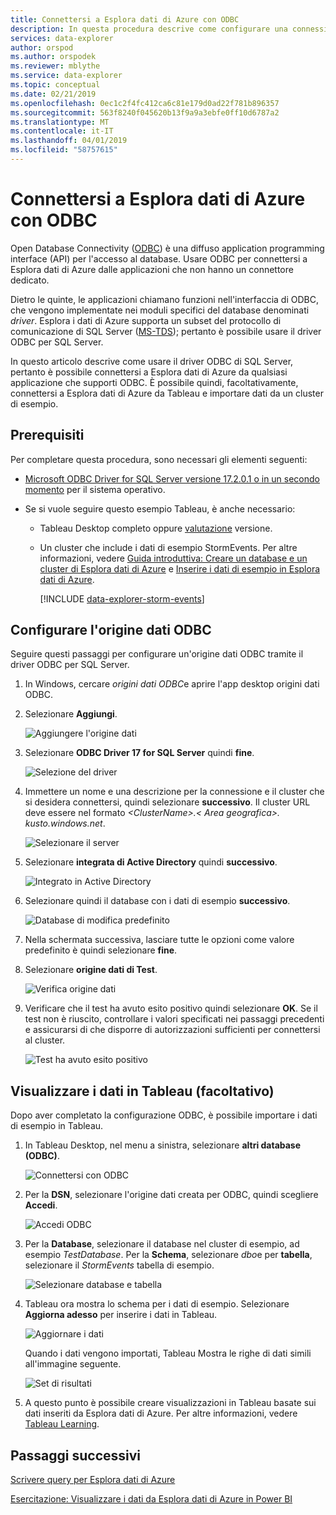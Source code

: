 ```yaml
---
title: Connettersi a Esplora dati di Azure con ODBC
description: In questa procedura descrive come configurare una connessione ODBC a Esplora dati di Azure, quindi usare tale connessione per visualizzare i dati con Tableau.
services: data-explorer
author: orspod
ms.author: orspodek
ms.reviewer: mblythe
ms.service: data-explorer
ms.topic: conceptual
ms.date: 02/21/2019
ms.openlocfilehash: 0ec1c2f4fc412ca6c81e179d0ad22f781b896357
ms.sourcegitcommit: 563f8240f045620b13f9a9a3ebfe0ff10d6787a2
ms.translationtype: MT
ms.contentlocale: it-IT
ms.lasthandoff: 04/01/2019
ms.locfileid: "58757615"
---
```

# <a name="connect-to-azure-data-explorer-with-odbc"></a>Connettersi a Esplora dati di Azure con ODBC

Open Database Connectivity ([ODBC](/sql/odbc/reference/odbc-overview)) è una diffuso application programming interface (API) per l'accesso al database. Usare ODBC per connettersi a Esplora dati di Azure dalle applicazioni che non hanno un connettore dedicato.

Dietro le quinte, le applicazioni chiamano funzioni nell'interfaccia di ODBC, che vengono implementate nei moduli specifici del database denominati *driver*. Esplora i dati di Azure supporta un subset del protocollo di comunicazione di SQL Server ([MS-TDS](/azure/kusto/api/tds/)); pertanto è possibile usare il driver ODBC per SQL Server.

In questo articolo descrive come usare il driver ODBC di SQL Server, pertanto è possibile connettersi a Esplora dati di Azure da qualsiasi applicazione che supporti ODBC. È possibile quindi, facoltativamente, connettersi a Esplora dati di Azure da Tableau e importare dati da un cluster di esempio.

## <a name="prerequisites"></a>Prerequisiti

Per completare questa procedura, sono necessari gli elementi seguenti:

* [Microsoft ODBC Driver for SQL Server versione 17.2.0.1 o in un secondo momento](/sql/connect/odbc/download-odbc-driver-for-sql-server) per il sistema operativo.

* Se si vuole seguire questo esempio Tableau, è anche necessario:

  * Tableau Desktop completo oppure [valutazione](https://www.tableau.com/products/desktop/download) versione.

  * Un cluster che include i dati di esempio StormEvents. Per altre informazioni, vedere [Guida introduttiva: Creare un database e un cluster di Esplora dati di Azure](create-cluster-database-portal.md) e [Inserire i dati di esempio in Esplora dati di Azure](ingest-sample-data.md).

    [!INCLUDE [data-explorer-storm-events](../../includes/data-explorer-storm-events.md)]

## <a name="configure-the-odbc-data-source"></a>Configurare l'origine dati ODBC

Seguire questi passaggi per configurare un'origine dati ODBC tramite il driver ODBC per SQL Server.

1. In Windows, cercare *origini dati ODBC*e aprire l'app desktop origini dati ODBC.

1. Selezionare **Aggiungi**.

    ![Aggiungere l'origine dati](media/connect-odbc/add-data-source.png)

1. Selezionare **ODBC Driver 17 for SQL Server** quindi **fine**.

    ![Selezione del driver](media/connect-odbc/select-driver.png)

1. Immettere un nome e una descrizione per la connessione e il cluster che si desidera connettersi, quindi selezionare **successivo**. Il cluster URL deve essere nel formato  *\<ClusterName\>.\< Area geografica\>. kusto.windows.net*.

    ![Selezionare il server](media/connect-odbc/select-server.png)

1. Selezionare **integrata di Active Directory** quindi **successivo**.

    ![Integrato in Active Directory](media/connect-odbc/active-directory-integrated.png)

1. Selezionare quindi il database con i dati di esempio **successivo**.

    ![Database di modifica predefinito](media/connect-odbc/change-default-database.png)

1. Nella schermata successiva, lasciare tutte le opzioni come valore predefinito è quindi selezionare **fine**.

1. Selezionare **origine dati di Test**.

    ![Verifica origine dati](media/connect-odbc/test-data-source.png)

1. Verificare che il test ha avuto esito positivo quindi selezionare **OK**. Se il test non è riuscito, controllare i valori specificati nei passaggi precedenti e assicurarsi di che disporre di autorizzazioni sufficienti per connettersi al cluster.

    ![Test ha avuto esito positivo](media/connect-odbc/test-succeeded.png)

## <a name="visualize-data-in-tableau-optional"></a>Visualizzare i dati in Tableau (facoltativo)

Dopo aver completato la configurazione ODBC, è possibile importare i dati di esempio in Tableau.

1. In Tableau Desktop, nel menu a sinistra, selezionare **altri database (ODBC)**.

    ![Connettersi con ODBC](media/connect-odbc/connect-odbc.png)

1. Per la **DSN**, selezionare l'origine dati creata per ODBC, quindi scegliere **Accedi**.

    ![Accedi ODBC](media/connect-odbc/odbc-sign-in.png)

1. Per la **Database**, selezionare il database nel cluster di esempio, ad esempio *TestDatabase*. Per la **Schema**, selezionare *dbo*e per **tabella**, selezionare il *StormEvents* tabella di esempio.

    ![Selezionare database e tabella](media/connect-odbc/select-database-table.png)

1. Tableau ora mostra lo schema per i dati di esempio. Selezionare **Aggiorna adesso** per inserire i dati in Tableau.

    ![Aggiornare i dati](media/connect-odbc/update-data.png)

    Quando i dati vengono importati, Tableau Mostra le righe di dati simili all'immagine seguente.

    ![Set di risultati](media/connect-odbc/result-set.png)

1. A questo punto è possibile creare visualizzazioni in Tableau basate sui dati inseriti da Esplora dati di Azure. Per altre informazioni, vedere [Tableau Learning](https://www.tableau.com/learn).

## <a name="next-steps"></a>Passaggi successivi

[Scrivere query per Esplora dati di Azure](write-queries.md)

[Esercitazione: Visualizzare i dati da Esplora dati di Azure in Power BI](visualize-power-bi.md)